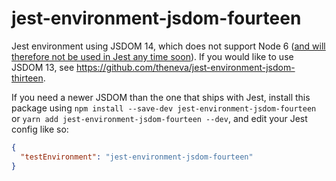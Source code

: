 # jest-environment-jsdom-fourteen

Jest environment using JSDOM 14, which does not support Node 6 ([and will therefore not be used in Jest any time soon](https://github.com/kentcdodds/dom-testing-library/issues/115#issuecomment-428314737)). If you would like to use JSDOM 13, see https://github.com/theneva/jest-environment-jsdom-thirteen.

If you need a newer JSDOM than the one that ships with Jest, install this package using `npm install --save-dev jest-environment-jsdom-fourteen` or `yarn add jest-environment-jsdom-fourteen --dev`, and edit your Jest config like so:

```json
{
  "testEnvironment": "jest-environment-jsdom-fourteen"
}
```
